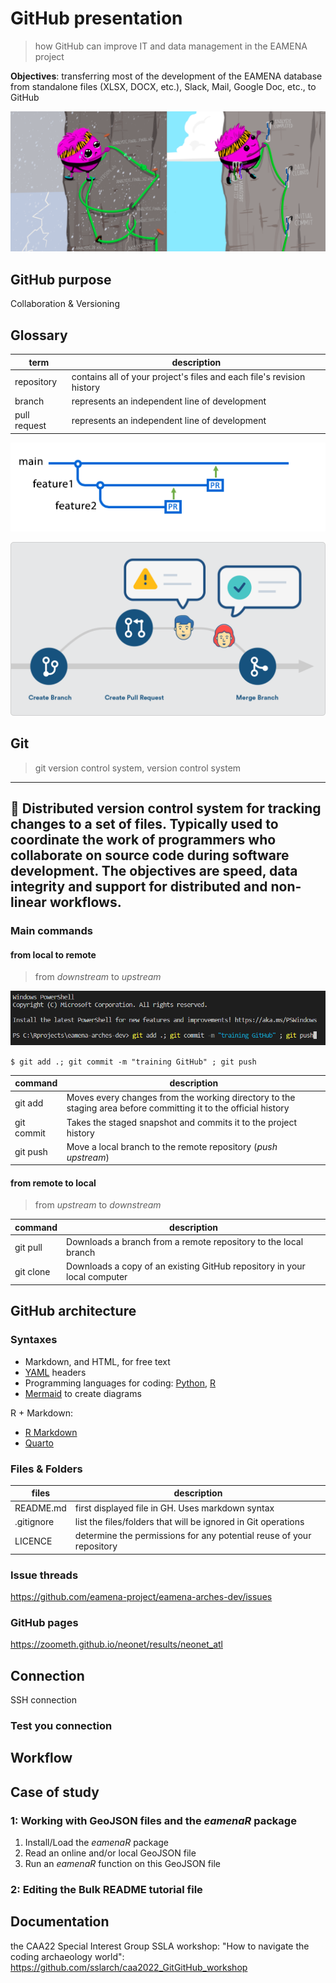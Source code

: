 # GitHub presentation
> how GitHub can improve IT and data management in the EAMENA project

**Objectives**: transferring most of the development of the EAMENA database from standalone files (XLSX, DOCX, etc.), Slack, Mail, Google Doc, etc., to GitHub

<p align="center">
  <img alt="img-name" src="https://github.com/sslarch/caa2022_GitGitHub_workshop/blob/main/slides/images/github_compare_text.png" width="700">
</p>

## GitHub purpose

Collaboration & Versioning

## Glossary

| term       | description                                                                                                     |
|------------|-----------------------------------------------------------------------------------------------------------------|
| repository | contains all of your project's files and each file's revision history                                           |
| branch     | represents an independent line of development                                                                   |
| pull request | represents an independent line of development                                                                   |


![branches in GitHub](../../www/github-basic-branch.png)

![accepted pull request](../../www/github-basic-pullrequestaccepted.png)

## Git
> git version control system, version control system
  

---
🔎 Distributed version control system for tracking changes to a set of files. Typically used to coordinate the work of programmers who collaborate on source code during software development. The objectives are speed, data integrity and support for distributed and non-linear workflows.
---

### Main commands

#### from local to remote
> from *downstream* to *upstream*

![a Git command from a Windows *shell*](../../www/github-cmd-basic.png)

`$ git add .; git commit -m "training GitHub" ; git push`

| command    | description                                                                                                     |
|------------|-----------------------------------------------------------------------------------------------------------------|
| git add    | Moves every changes from the working directory to the staging area before committing it to the official history |
| git commit | Takes the staged snapshot and commits it to the project history                                                 |
| git push   | Move a local branch to the remote repository (*push upstream*)                                                  |


#### from remote to local
> from *upstream* to *downstream*

| command    | description                                                                                                     |
|------------|-----------------------------------------------------------------------------------------------------------------|
| git pull   | Downloads a branch from a remote repository to the local branch                                                 |
| git clone  | Downloads a copy of an existing GitHub repository in your local computer                                           |

## GitHub architecture

### Syntaxes

- Markdown, and HTML, for free text
- [YAML](https://github.com/zoometh/thomashuet/blob/4588894ae1eb6600ad983c313b1d016d8c904593/profiles/oxford/R4A/1_Rmarkdown_Theory.Rmd#L2) headers
- Programming languages for coding: [Python](https://github.com/ads04r/po2excel), [R](https://github.com/eamena-project/eamenaR)
- [Mermaid](https://github.com/eamena-project/eamena-arches-dev/blob/main/data/bulk/temp.md) to create diagrams


R + Markdown:
- [R Markdown](https://github.com/zoometh/thomashuet/tree/main/profiles/oxford/R4A#report-with-r-markdown-)
- [Quarto](https://github.com/zoometh/thomashuet/blob/main/profiles/oxford/stats/GOA/index.qmd)

### Files & Folders

| files      | description                                                                                                     |
|------------|-----------------------------------------------------------------------------------------------------------------|
| README.md  | first displayed file in GH. Uses markdown syntax                                                                |
| .gitignore | list the files/folders that will be ignored in Git operations                                                   |
| LICENCE    | determine the permissions for any potential reuse of your repository                                            |

### Issue threads

https://github.com/eamena-project/eamena-arches-dev/issues

### GitHub pages

https://zoometh.github.io/neonet/results/neonet_atl

## Connection

SSH connection

### Test you connection

## Workflow

## Case of study

### 1: Working with GeoJSON files and the *eamenaR* package

1. Install/Load the *eamenaR* package
2. Read an online and/or local GeoJSON file
3. Run an *eamenaR* function on this GeoJSON file

### 2: Editing the Bulk README tutorial file



## Documentation

the CAA22 Special Interest Group SSLA workshop:  "How to navigate the coding archaeology world": https://github.com/sslarch/caa2022_GitGitHub_workshop

